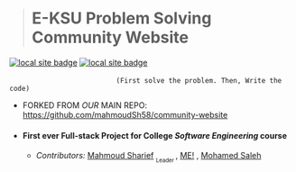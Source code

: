 > # E-KSU Problem Solving Community  Website

  [![local site badge](https://img.shields.io/badge/Local%20-%20Hosted-%20green)](https://orsnaro.ddns.net/repo_ps_site/index.php)   [![local site badge](https://img.shields.io/badge/Remote%20-%20Hosted-%20purple)](https://eksu-psc.42web.io/?i=1)

 
  

 &nbsp;&nbsp;&nbsp;&nbsp;&nbsp;&nbsp;&nbsp;&nbsp;&nbsp;&nbsp;&nbsp;&nbsp;&nbsp;&nbsp;&nbsp;&nbsp;&nbsp;&nbsp;&nbsp;&nbsp;&nbsp;&nbsp;&nbsp;&nbsp;&nbsp;&nbsp;&nbsp;&nbsp;&nbsp;&nbsp;&nbsp;&nbsp;&nbsp;&nbsp;&nbsp;&nbsp;&nbsp;&nbsp;&nbsp;&nbsp;&nbsp;&nbsp;&nbsp;&nbsp;&nbsp;&nbsp;&nbsp;&nbsp;`(First solve the problem. Then, Write the code)` 

* FORKED FROM _OUR_ MAIN REPO: https://github.com/mahmoudSh58/community-website

*  #### First ever  Full-stack Project for College *Software Engineering*  course
   - _Contributors:_ [Mahmoud Sharief](https://github.com/mahmoudSh58) <sub><sub> Leader </sub></sub> , [ME!](https://github.com/orsnaro) , [Mohamed Saleh](https://github.com/MohamedMohamedSaleh)
  

